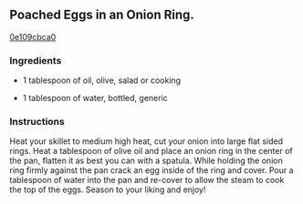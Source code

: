 ## Poached Eggs in an Onion Ring.

[0e109cbca0](https://cookpad.com/us/recipes/364496-poached-eggs-in-an-onion-ring)

### Ingredients

 - 1 tablespoon of oil, olive, salad or cooking

 - 1 tablespoon of water, bottled, generic

### Instructions

Heat your skillet to medium high heat, cut your onion into large flat sided rings. Heat a tablespoon of olive oil and place an onion ring in the center of the pan, flatten it as best you can with a spatula. While holding the onion ring firmly against the pan crack an egg inside of the ring and cover. Pour a tablespoon of water into the pan and re-cover to allow the steam to cook the top of the eggs. Season to your liking and enjoy!